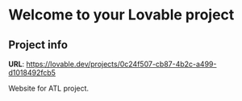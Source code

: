 # Welcome to your Lovable project

## Project info

**URL**: https://lovable.dev/projects/0c24f507-cb87-4b2c-a499-d1018492fcb5

Website for ATL project.



